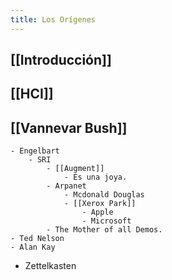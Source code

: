 ```yaml
---
title: Los Orígenes
---
```


## [[Introducción]]
## [[HCI]]
## [[Vannevar Bush]]
    - Engelbart
        - SRI
            - [[Augment]]
                - Es una joya.
            - Arpanet
                - Mcdonald Douglas
                - [[Xerox Park]] 
                    - Apple
                    - Microsoft
            - The Mother of all Demos.
    - Ted Nelson
    - Alan Kay
- Zettelkasten
